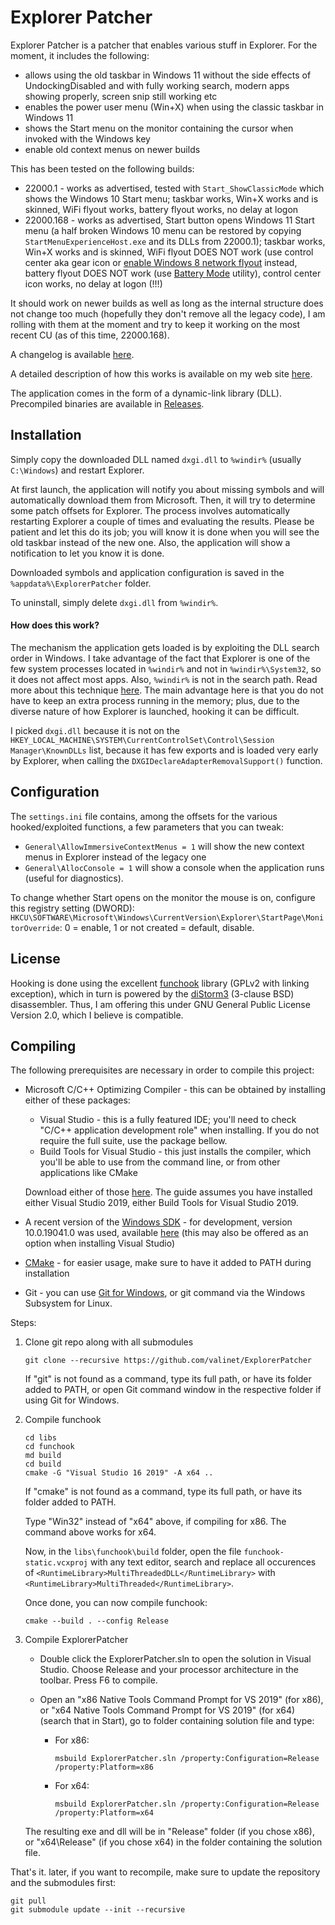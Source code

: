 # Explorer Patcher
Explorer Patcher is a patcher that enables various stuff in Explorer. For the moment, it includes the following:

* allows using the old taskbar in Windows 11 without the side effects of UndockingDisabled and with fully working search, modern apps showing properly, screen snip still working etc
* enables the power user menu (Win+X) when using the classic taskbar in Windows 11
* shows the Start menu on the monitor containing the cursor when invoked with the Windows key
* enable old context menus on newer builds

This has been tested on the following builds:

* 22000.1 - works as advertised, tested with `Start_ShowClassicMode` which shows the Windows 10 Start menu; taskbar works, Win+X works and is skinned, WiFi flyout works, battery flyout works, no delay at logon
* 22000.168 - works as advertised, Start button opens Windows 11 Start menu (a half broken Windows 10 menu can be restored by copying `StartMenuExperienceHost.exe` and its DLLs from 22000.1); taskbar works, Win+X works and is skinned, WiFi flyout DOES NOT work (use control center aka gear icon or [enable Windows 8 network flyout](https://winaero.com/change-network-icon-click-action-in-windows-10/?utm_source=software&utm_medium=in-app&utm_campaign=winaerotweaker&utm_content=networkflyout) instead, battery flyout DOES NOT work (use [Battery Mode](https://en.bmode.tarcode.ru/) utility), control center icon works, no delay at logon (!!!)

It should work on newer builds as well as long as the internal structure does not change too much (hopefully they don't remove all the legacy code), I am rolling with them at the moment and try to keep it working on the most recent CU (as of this time, 22000.168).

A changelog is available [here](https://github.com/valinet/ExplorerPatcher/blob/master/CHANGELOG.md).

A detailed description of how this works is available on my web site [here](https://valinet.ro/2021/08/09/Restore-Windows-11-to-working-Windows-10-UI.html).

The application comes in the form of a dynamic-link library (DLL). Precompiled binaries are available in [Releases](https://github.com/valinet/ExplorerPatcher/releases).

## Installation

Simply copy the downloaded DLL named `dxgi.dll` to `%windir%` (usually `C:\Windows`) and restart Explorer.

At first launch, the application will notify you about missing symbols and will automatically download them from Microsoft. Then, it will try to determine some patch offsets for Explorer. The process involves automatically restarting Explorer a couple of times and evaluating the results. Please be patient and let this do its job; you will know it is done when you will see the old taskbar instead of the new one. Also, the application will show a notification to let you know it is done.

Downloaded symbols and application configuration is saved in the `%appdata%\ExplorerPatcher` folder.

To uninstall, simply delete `dxgi.dll` from `%windir%`.

#### How does this work?

The mechanism the application gets loaded is by exploiting the DLL search order in Windows. I take advantage of the fact that Explorer is one of the few system processes located in `%windir%` and not in `%windir%\System32`, so it does not affect most apps. Also, `%windir%` is not in the search path. Read more about this technique [here](https://itm4n.github.io/windows-dll-hijacking-clarified/). The main advantage here is that you do not have to keep an extra process running in the memory; plus, due to the diverse nature of how Explorer is launched, hooking it can be difficult.

I picked `dxgi.dll` because it is not on the `HKEY_LOCAL_MACHINE\SYSTEM\CurrentControlSet\Control\Session Manager\KnownDLLs` list, because it has few exports and is loaded very early by Explorer, when calling the `DXGIDeclareAdapterRemovalSupport()` function.

## Configuration

The `settings.ini` file contains, among the offsets for the various hooked/exploited functions, a few parameters that you can tweak:

* `General\AllowImmersiveContextMenus = 1` will show the new context menus in Explorer instead of the legacy one
* `General\AllocConsole = 1` will show a console when the application runs (useful for diagnostics).

To change whether Start opens on the monitor the mouse is on, configure this registry setting (DWORD): `HKCU\SOFTWARE\Microsoft\Windows\CurrentVersion\Explorer\StartPage\MonitorOverride`: 0 = enable, 1 or not created = default, disable.

## License

Hooking is done using the excellent [funchook](https://github.com/kubo/funchook) library (GPLv2 with linking exception), which in turn is powered by the [diStorm3](https://github.com/gdabah/distorm/) (3-clause BSD) disassembler. Thus, I am offering this under GNU General Public License Version 2.0, which I believe is compatible.

## Compiling

The following prerequisites are necessary in order to compile this project:

* Microsoft C/C++ Optimizing Compiler - this can be obtained by installing either of these packages:

  * Visual Studio - this is a fully featured IDE; you'll need to check "C/C++ application development role" when installing. If you do not require the full suite, use the package bellow.
  * Build Tools for Visual Studio - this just installs the compiler, which you'll be able to use from the command line, or from other applications like CMake

  Download either of those [here](http://go.microsoft.com/fwlink/p/?LinkId=840931). The guide assumes you have installed either Visual Studio 2019, either Build Tools for Visual Studio 2019.

* A recent version of the [Windows SDK](https://developer.microsoft.com/en-us/windows/downloads/windows-10-sdk/) - for development, version 10.0.19041.0 was used, available [here](https://go.microsoft.com/fwlink/p/?linkid=2120843) (this may also be offered as an option when installing Visual Studio)

* [CMake](https://cmake.org/) - for easier usage, make sure to have it added to PATH during installation

* Git - you can use [Git for Windows](https://git-scm.com/download/win), or git command via the Windows Subsystem for Linux.

Steps:

1. Clone git repo along with all submodules

   ```
   git clone --recursive https://github.com/valinet/ExplorerPatcher
   ```

   If "git" is not found as a command, type its full path, or have its folder added to PATH, or open Git command window in the respective folder if using Git for Windows.

2. Compile funchook

   ```
   cd libs
   cd funchook
   md build
   cd build
   cmake -G "Visual Studio 16 2019" -A x64 ..
   ```

   If "cmake" is not found as a command, type its full path, or have its folder added to PATH.

   Type "Win32" instead of "x64" above, if compiling for x86. The command above works for x64.

   Now, in the `libs\funchook\build` folder, open the file `funchook-static.vcxproj` with any text editor, search and replace all occurences of `<RuntimeLibrary>MultiThreadedDLL</RuntimeLibrary>` with `<RuntimeLibrary>MultiThreaded</RuntimeLibrary>`.

   Once done, you can now compile funchook:

   ```
   cmake --build . --config Release
   ```

3. Compile ExplorerPatcher

   * Double click the ExplorerPatcher.sln to open the solution in Visual Studio. Choose Release and your processor architecture in the toolbar. Press F6 to compile.

   * Open an "x86 Native Tools Command Prompt for VS 2019" (for x86), or "x64 Native Tools Command Prompt for VS 2019" (for x64) (search that in Start), go to folder containing solution file and type:

     * For x86:

       ```
       msbuild ExplorerPatcher.sln /property:Configuration=Release /property:Platform=x86
       ```

     * For x64:

       ```
       msbuild ExplorerPatcher.sln /property:Configuration=Release /property:Platform=x64
       ```

   The resulting exe and dll will be in "Release" folder (if you chose x86), or "x64\Release" (if you chose x64) in the folder containing the solution file.

That's it. later, if you want to recompile, make sure to update the repository and the submodules first:

```
git pull
git submodule update --init --recursive
```

